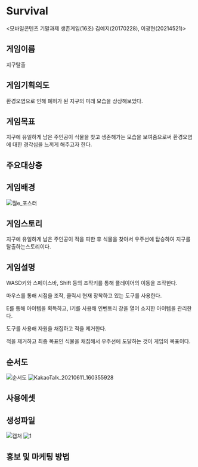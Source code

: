 # Survival 
<모바일콘텐츠 기말과제 생존게임(16조)
김예지(20170228), 이광현(20214521)>

## 게임이름
지구탈출

## 게임기획의도
환경오염으로 인해 폐허가 된 지구의 미래 모습을 상상해보았다. 

## 게임목표
지구에 유일하게 남은 주인공이 식물을 찾고 생존해가는 모습을 보여줌으로써 
환경오염에 대한 경각심을 느끼게 해주고자 한다.

## 주요대상층

## 게임배경
![월e_포스터](https://user-images.githubusercontent.com/84300945/121641802-9d86e500-caca-11eb-8311-7f42e3565bea.jpg)

## 게임스토리
지구에 유일하게 남은 주인공이 적을 피한 후 식물을 찾아서 우주선에 탑승하여 지구를 탈출하는스토리이다.

## 게임설명
WASD키와 스페이스바, Shift 등의 조작키를 통해 플레이어의 이동을 조작한다.

마우스를 통해 시점을 조작, 클릭시 현재 장착하고 있는 도구를 사용한다.

E를 통해 아이템을 획득하고, I키를 사용해 인벤토리 창을 열어 소지한 아이템을 관리한다.

도구를 사용해 자원을 채집하고 적을 제거한다.

적을 제거하고 최종 목표인 식물을 채집해서 우주선에 도달하는 것이 게임의 목표이다.

## 순서도
![순서도](https://user-images.githubusercontent.com/84300945/120951333-90dd5680-c783-11eb-8731-75dc7f688982.PNG)
![KakaoTalk_20210611_160355928](https://user-images.githubusercontent.com/84300945/121645065-bdb8a300-cace-11eb-8388-b3c59555ef2d.jpg)


## 사용에셋

## 생성파일
![캡처](https://user-images.githubusercontent.com/84300945/121643433-c6a87500-cacc-11eb-88e3-d4e29f2ee6ac.JPG)
![1](https://user-images.githubusercontent.com/84300945/121642686-d4112f80-cacb-11eb-8dfb-c5f41cf79d71.JPG)

## 홍보 및 마케팅 방법
